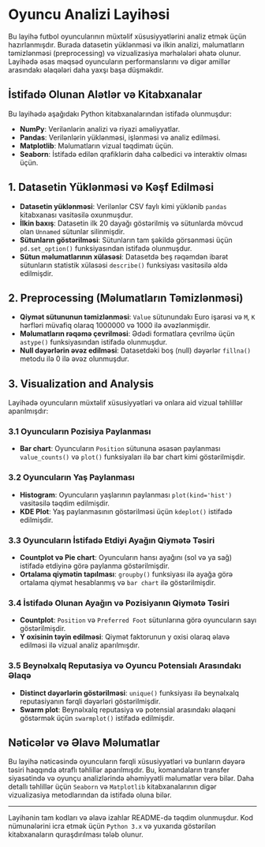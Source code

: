# Oyuncu Analizi Layihəsi

Bu layihə futbol oyuncularının müxtəlif xüsusiyyətlərini analiz etmək üçün hazırlanmışdır. Burada datasetin yüklənməsi və ilkin analizi, məlumatların təmizlənməsi (preprocessing) və vizualizasiya mərhələləri əhatə olunur. Layihədə əsas məqsəd oyuncuların performanslarını və digər amillər arasındakı əlaqələri daha yaxşı başa düşməkdir.

## İstifadə Olunan Alətlər və Kitabxanalar
Bu layihədə aşağıdakı Python kitabxanalarından istifadə olunmuşdur:
- **NumPy**: Verilənlərin analizi və riyazi əməliyyatlar.
- **Pandas**: Verilənlərin yüklənməsi, işlənməsi və analiz edilməsi.
- **Matplotlib**: Məlumatların vizual təqdimatı üçün.
- **Seaborn**: İstifadə edilən qrafiklərin daha cəlbedici və interaktiv olması üçün.

## 1. Datasetin Yüklənməsi və Kəşf Edilməsi
- **Datasetin yüklənməsi**: Verilənlər CSV faylı kimi yüklənib `pandas` kitabxanası vasitəsilə oxunmuşdur.
- **İlkin baxış**: Datasetin ilk 20 dayağı göstərilmiş və sütunlarda mövcud olan `Unnamed` sütunlar silinmişdir.
- **Sütunların göstərilməsi**: Sütunların tam şəkildə görsənməsi üçün `pd.set_option()` funksiyasından istifadə olunmuşdur.
- **Sütun məlumatlarının xülasəsi**: Datasetdə beş rəqəmdən ibarət sütunların statistik xülasəsi `describe()` funksiyası vasitəsilə əldə edilmişdir.

## 2. Preprocessing (Məlumatların Təmizlənməsi)
- **Qiymət sütununun təmizlənməsi**: `Value` sütunundakı Euro işarəsi və `M`, `K` hərfləri müvafiq olaraq 1000000 və 1000 ilə əvəzlənmişdir.
- **Məlumatların rəqəmə çevrilməsi**: Ədədi formatlara çevrilmə üçün `astype()` funksiyasından istifadə olunmuşdur.
- **Null dəyərlərin əvəz edilməsi**: Datasetdəki boş (null) dəyərlər `fillna()` metodu ilə 0 ilə əvəz olunmuşdur.

## 3. Visualization and Analysis
Layihədə oyuncuların müxtəlif xüsusiyyətləri və onlara aid vizual təhlillər aparılmışdır:

### 3.1 Oyuncuların Pozisiya Paylanması
- **Bar chart**: Oyuncuların `Position` sütununa əsasən paylanması `value_counts()` və `plot()` funksiyaları ilə bar chart kimi göstərilmişdir.

### 3.2 Oyuncuların Yaş Paylanması
- **Histogram**: Oyuncuların yaşlarının paylanması `plot(kind='hist')` vasitəsilə təqdim edilmişdir.
- **KDE Plot**: Yaş paylanmasının göstərilməsi üçün `kdeplot()` istifadə edilmişdir.

### 3.3 Oyuncuların İstifadə Etdiyi Ayağın Qiymətə Təsiri
- **Countplot və Pie chart**: Oyuncuların hansı ayağını (sol və ya sağ) istifadə etdiyinə görə paylanma göstərilmişdir.
- **Ortalama qiymətin tapılması**: `groupby()` funksiyası ilə ayağa görə ortalama qiymət hesablanmış və `bar chart` ilə göstərilmişdir.

### 3.4 İstifadə Olunan Ayağın və Pozisiyanın Qiymətə Təsiri
- **Countplot**: `Position` və `Preferred Foot` sütunlarına görə oyuncuların sayı göstərilmişdir.
- **Y oxisinin təyin edilməsi**: Qiymət faktorunun y oxisi olaraq əlavə edilməsi ilə vizual analiz aparılmışdır.

### 3.5 Beynəlxalq Reputasiya və Oyuncu Potensialı Arasındakı Əlaqə
- **Distinct dəyərlərin göstərilməsi**: `unique()` funksiyası ilə beynəlxalq reputasiyanın fərqli dəyərləri göstərilmişdir.
- **Swarm plot**: Beynəlxalq reputasiya və potensial arasındakı əlaqəni göstərmək üçün `swarmplot()` istifadə edilmişdir.

## Nəticələr və Əlavə Məlumatlar
Bu layihə nəticəsində oyuncuların fərqli xüsusiyyətləri və bunların dəyərə təsiri haqqında ətraflı təhlillər aparılmışdır. Bu, komandaların transfer siyasətində və oyunçu analizlərində əhəmiyyətli məlumatlar verə bilər. Daha detallı təhlillər üçün `Seaborn` və `Matplotlib` kitabxanalarının digər vizualizasiya metodlarından da istifadə oluna bilər.

---

Layihənin tam kodları və əlavə izahlar README-də təqdim olunmuşdur. Kod nümunələrini icra etmək üçün `Python 3.x` və yuxarıda göstərilən kitabxanaların quraşdırılması tələb olunur.
